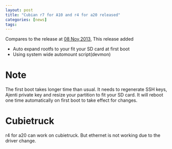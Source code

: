 ```yaml
---
layout: post
title: "Cubian r7 for A10 and r4 for a20 released"
categories: [news]
tags:
---
```

Compares to the release at [08 Nov,2013](/2013/11/08/cubian-r6-for-a10-and-r3-for-a20-released), This release added

* Auto expand rootfs to your fit your SD card at first boot
* Using system wide automount script(devmon)

# Note
The first boot takes longer time than usual. It needs to regenerate SSH keys, Ajenti private key and resize your partition to fit your SD card. It will reboot one time automatically on first boot to take effect for changes.

# Cubietruck
r4 for a20 can work on cubietruck. But ethernet is not working due to the driver change.
